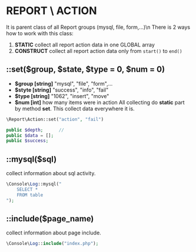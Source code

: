 # REPORT \ ACTION
It is parent class of all Report groups (mysql, file, form,...)\n
There is 2 ways how to work with this class:
1) **STATIC** collect all report action data in one GLOBAL array
1) **CONSTRUCT** collect all report action data only from `start()` to `end()`


## ::set($group, $state, $type = 0, $num = 0)
- **$group [string]** "mysql", "file", "form",...
- **$styte [string]** "success", "info", "fail"
- **$type [string]** "1062", "insert", "move"
- **$num [int]** how many items were in action
All collecting do **static** part by method **set**. This collect data everywhere it is.

```php
\Report\Action::set("action", "fail")

```
```php
public $depth;		//
public $data = [];
public $success;

```



## ::mysql($sql)
collect information about sql activity.
```php
\Console\Log::mysql("
	SELECT *
	FROM table
");
```

## ::include($page_name)
collect information about page include.
```php
\Console\Log::include("index.php");
```

